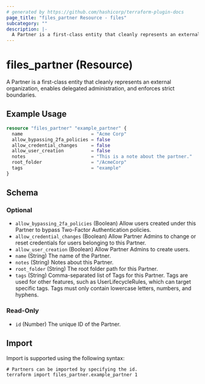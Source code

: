 ```yaml
---
# generated by https://github.com/hashicorp/terraform-plugin-docs
page_title: "files_partner Resource - files"
subcategory: ""
description: |-
  A Partner is a first-class entity that cleanly represents an external organization, enables delegated administration, and enforces strict boundaries.
---
```


# files_partner (Resource)

A Partner is a first-class entity that cleanly represents an external organization, enables delegated administration, and enforces strict boundaries.

## Example Usage

```terraform
resource "files_partner" "example_partner" {
  name                         = "Acme Corp"
  allow_bypassing_2fa_policies = false
  allow_credential_changes     = false
  allow_user_creation          = false
  notes                        = "This is a note about the partner."
  root_folder                  = "/AcmeCorp"
  tags                         = "example"
}
```

<!-- schema generated by tfplugindocs -->
## Schema

### Optional

- `allow_bypassing_2fa_policies` (Boolean) Allow users created under this Partner to bypass Two-Factor Authentication policies.
- `allow_credential_changes` (Boolean) Allow Partner Admins to change or reset credentials for users belonging to this Partner.
- `allow_user_creation` (Boolean) Allow Partner Admins to create users.
- `name` (String) The name of the Partner.
- `notes` (String) Notes about this Partner.
- `root_folder` (String) The root folder path for this Partner.
- `tags` (String) Comma-separated list of Tags for this Partner. Tags are used for other features, such as UserLifecycleRules, which can target specific tags.  Tags must only contain lowercase letters, numbers, and hyphens.

### Read-Only

- `id` (Number) The unique ID of the Partner.

## Import

Import is supported using the following syntax:

```shell
# Partners can be imported by specifying the id.
terraform import files_partner.example_partner 1
```
